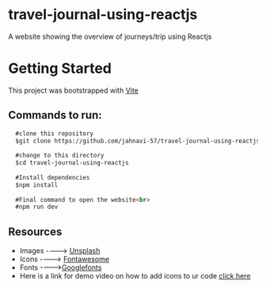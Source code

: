 # travel-journal-using-reactjs
A website showing the overview of journeys/trip using Reactjs

# Getting Started
This project was bootstrapped with [Vite](url)<br>
## Commands to run:

```markdown
  #clone this repository
  $git clone https://github.com/jahnavi-57/travel-journal-using-reactjs
  
  #change to this directory
  $cd travel-journal-using-reactjs
  
  #Install dependencies
  $npm install
  
  #Final command to open the website<br>
  #npm run dev
```
## Resources
- Images       ----> [Unsplash](www.unspalsh.com)
- Icons         ----> [Fontawesome](https://fontawesome.com/search?m=free&o=r)
- Fonts         ---->[Googlefonts](https://fonts.google.com)
- Here is a link for demo video on how to add icons to ur code [click here](https://www.youtube.com/watch?v=7fdpzXeXbcE)

